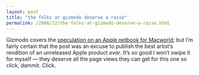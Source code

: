 ```yaml
---
layout: post
title: "the folks at gizmodo deserve a raise"
permalink: /2008/12/the-folks-at-gizmodo-deserve-a-raise.html
---
```


Gizmodo covers the [speculation on an Apple netbook for Macworld](http://gizmodo.com/5111464/analyst-hot-for-apple-netbook-at-macworld); but I’m fairly certain that the post was an excuse to publish the best artist’s rendition of an unreleased Apple product _evar_. It’s so good I won’t swipe it for myself — they deserve all the page views they can get for this one so click, dammit. Click.
